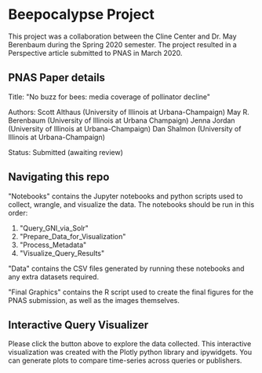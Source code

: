 # Beepocalypse Project

This project was a collaboration between the Cline Center and Dr. May Berenbaum during the Spring 2020 semester. The project resulted in a Perspective article submitted to PNAS in March 2020.

## PNAS Paper details
Title: 
"No buzz for bees: media coverage of pollinator decline" 

Authors:
Scott Althaus (University of Illinois at Urbana-Champaign)
May R. Berenbaum (University of Illinois at Urbana Champaign)
Jenna Jordan (University of Illinois at Urbana-Champaign)
Dan Shalmon (University of Illinois at Urbana-Champaign)

Status:
Submitted (awaiting review)

## Navigating this repo
"Notebooks" contains the Jupyter notebooks and python scripts used to collect, wrangle, and visualize the data. The notebooks should be run in this order:

1. "Query_GNI_via_Solr"
2. "Prepare_Data_for_Visualization"
3. "Process_Metadata"
4. "Visualize_Query_Results"

"Data" contains the CSV files generated by running these notebooks and any extra datasets required.

"Final Graphics" contains the R script used to create the final figures for the PNAS submission, as well as the images themselves.

## Interactive Query Visualizer


Please click the button above to explore the data collected. This interactive visualization was created with the Plotly python library and ipywidgets. You can generate plots to compare time-series across queries or publishers.
